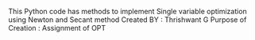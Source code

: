This Python code has methods to implement Single variable optimization using Newton and Secant method
Created BY : Thrishwant G
Purpose of Creation : Assignment of OPT
